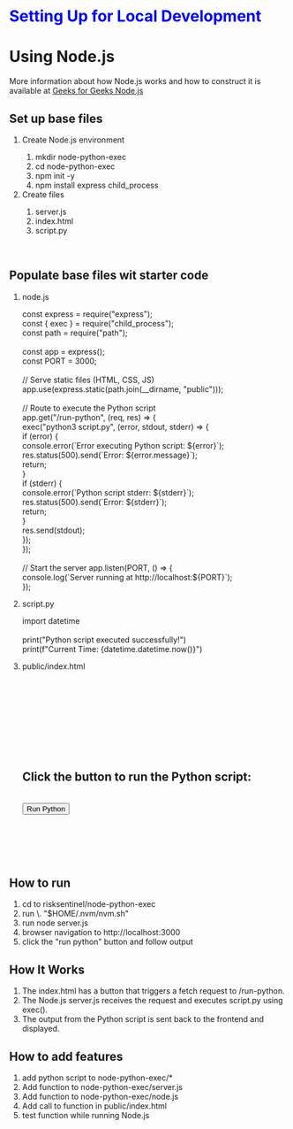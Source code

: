 <!DOCTYPE html>
<html lang="en">
    <head>
        <meta charset="UTF-8">
        <meta name="viewport" content="width=device-width, initial-scale=1.0">
    </head>
<h1 style="color:blue">Setting Up for Local Development<h1>
<h1> Using Node.js</h1>
<p>
    More information about how Node.js works and how to construct it is available at <a href="https://www.geeksforgeeks.org/nodejs/">Geeks for Geeks Node.js</a>
<body>
    <h2>Set up base files </h2>
    <ol>
        <li>Create Node.js environment</li>
            <ol>
                <li>mkdir node-python-exec</li>
                <li>cd node-python-exec</li>
                <li>npm init -y</li>
                <li>npm install express child_process</li>
            </ol>
        <li>Create files</li>
            <ol>
                <li>server.js</li>
                <li>index.html</li>
                <li>script.py</li>
            </ol>
    </ol>    
    <br>
    <h2> Populate base files wit starter code </h2>
    <ol>
        <li>node.js</li>
            <p>
                const express = require("express");<br>
                const { exec } = require("child_process");<br>
                const path = require("path");<br>
                <br>
                const app = express();<br>
                const PORT = 3000;<br>
                <br>
                // Serve static files (HTML, CSS, JS)<br>
                app.use(express.static(path.join(__dirname, "public")));<br>
                <br>
                // Route to execute the Python script<br>
                app.get("/run-python", (req, res) => {<br>
                    exec("python3 script.py", (error, stdout, stderr) => {<br>
                        if (error) {<br>
                            console.error(`Error executing Python script: ${error}`);<br>
                            res.status(500).send(`Error: ${error.message}`);<br>
                            return;<br>
                        }<br>
                        if (stderr) {<br>
                            console.error(`Python script stderr: ${stderr}`);<br>
                            res.status(500).send(`Error: ${stderr}`);<br>
                            return; <br>
                        }<br>
                        res.send(stdout);<br>
                    });<br>
                });<br>
                <br>
                // Start the server
                app.listen(PORT, () => {<br>
                    console.log(`Server running at http://localhost:${PORT}`);<br>
                });<br>
            </p>
        <li>script.py</li>
            <p>
                import datetime<br>
                <br>
                print("Python script executed successfully!")<br>
                print(f"Current Time: {datetime.datetime.now()}")<br>
            </p>
        <li>public/index.html</li>
            <p>
                <!DOCTYPE html><br>
                <html lang="en"><br>
                <head><br>
                    <meta charset="UTF-8"><br>
                    <meta name="viewport" content="width=device-width, initial-scale=1.0"><br>
                    <title>Run Python Script</title><br>
                </head><br>
                <body><br>
                    <h2>Click the button to run the Python script:</h2><br>
                    <button id="runPython">Run Python</button><br>
                    <p id="output"></p><br>
                    <script><br>
                        document.getElementById("runPython").addEventListener("click", function () {<br>
                            fetch("/run-python")<br>
                                .then(response => response.text())<br>
                                .then(data => {<br>
                                    document.getElementById("output").innerText = data;<br>
                                })<br>
                                .catch(error => {<br>
                                    document.getElementById("output").innerText = "Error: " + error;<br>
                                });<br>
                        });<br>
                    </script><br>
                </body><br>
                </html><br>
            </p>
    </ol>
    <h2>How to run</h2>
        <ol>
            <li>cd to risksentinel/node-python-exec</li>
            <li>run \. "$HOME/.nvm/nvm.sh"</li>
            <li>run node server.js</li>
            <li>browser navigation to http://localhost:3000</li>
            <li>click the "run python" button and follow output</li>
        </ol>
    <h2>How It Works</h2>
        <ol>
            <li>The index.html has a button that triggers a fetch request to /run-python.</li>
            <li>The Node.js server.js receives the request and executes script.py using exec().</li>
            <li>The output from the Python script is sent back to the frontend and displayed.</li>
        </ol>
    <h2>How to add features</h2>
        <ol>
            <li>add python script to node-python-exec/*</li>
            <li>Add function to node-python-exec/server.js</li>
            <li>Add function to node-python-exec/node.js</li>
            <li>Add call to function in public/index.html</li>
            <li>test function while running Node.js</li>
        </ol>
<body>
</html>